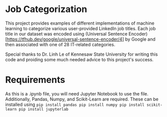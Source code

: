 # Job Categorization

This project provides examples of different implementations of machine learning to categorize various user-provided LinkedIn job titles. Each job title in our dataset was encoded using (Universal Sentence Encoder)[https://tfhub.dev/google/universal-sentence-encoder/4] by Google and then associated with one of 28 IT-related categories. 

Special thanks to Dr. Linh Le of Kennesaw State University for writing this code and proiding some much needed advice to this project's success.

# Requirements

As this is a .ipynb file, you will need Jupyter Notebook to use the file. Additionally, Pandas, Numpy, and Scikit-Learn are required. These can be installed using
    ```
    pip install pandas
    pip install numpy
    pip install scikit-learn
    pip install jupyterlab
    ```
